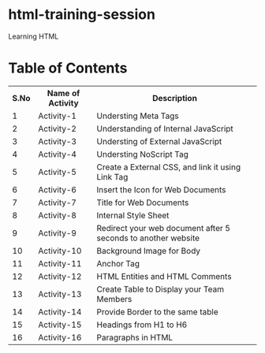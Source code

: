 # html-training-session
Learning HTML 

# Table of Contents

<table>
  <tr>
    <th>S.No</th>
    <th>Name of Activity</th>
    <th>Description</th>
  </tr>
  <tr>
    <td>1</td>
    <td>Activity-1</td>
    <td>Understing Meta Tags</td>
  </tr>
  <tr>
    <td>2</td>
    <td>Activity-2</td>
    <td>Understanding of Internal JavaScript </td>
  </tr>
  <tr>
    <td>3</td>
    <td>Activity-3</td>
    <td>Understing of External JavaScript</td>
  </tr>
  <tr>
    <td>4</td>
    <td>Activity-4</td>
    <td>Understing NoScript Tag</td>
  </tr>
  <tr>
    <td>5</td>
    <td>Activity-5</td>
    <td>Create a External CSS, and link it using Link Tag</td>
  </tr>
  <tr>
    <td>6</td>
    <td>Activity-6</td>
    <td>Insert the Icon for Web Documents</td>
  </tr>
  <tr>
    <td>7</td>
    <td>Activity-7</td>
    <td>Title for Web Documents</td>
  </tr>
  <tr>
    <td>8</td>
    <td>Activity-8</td>
    <td>Internal Style Sheet</td>
  </tr>
  <tr>
    <td>9</td>
    <td>Activity-9</td>
    <td>Redirect your web document after 5 seconds to another website</td>
  </tr>
  <tr>
    <td>10</td>
    <td>Activity-10</td>
    <td>Background Image for Body</td>
  </tr>
  <tr>
    <td>11</td>
    <td>Activity-11</td>
    <td>Anchor Tag</td>
  </tr>
  <tr>
    <td>12</td>
    <td>Activity-12</td>
    <td>HTML Entities and HTML Comments</td>
  </tr>
  <tr>
    <td>13</td>
    <td>Activity-13</td>
    <td>Create Table to Display your Team Members</td>
  </tr>
  <tr>
    <td>14</td>
    <td>Activity-14</td>
    <td>Provide Border to the same table</td>
  </tr>
  <tr>
    <td>15</td>
    <td>Activity-15</td>
    <td>Headings from H1 to H6</td>
  </tr>
  <tr>
    <td>16</td>
    <td>Activity-16</td>
    <td>Paragraphs in HTML</td>
  </tr>
</table>

